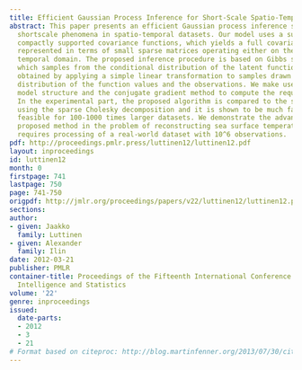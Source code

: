 ```yaml
---
title: Efficient Gaussian Process Inference for Short-Scale Spatio-Temporal Modeling
abstract: This paper presents an efficient Gaussian process inference scheme for modeling
  shortscale phenomena in spatio-temporal datasets. Our model uses a sum of separable,
  compactly supported covariance functions, which yields a full covariance matrix
  represented in terms of small sparse matrices operating either on the spatial or
  temporal domain. The proposed inference procedure is based on Gibbs sampling, in
  which samples from the conditional distribution of the latent function values are
  obtained by applying a simple linear transformation to samples drawn from the joint
  distribution of the function values and the observations. We make use of the proposed
  model structure and the conjugate gradient method to compute the required transformation.
  In the experimental part, the proposed algorithm is compared to the standard approach
  using the sparse Cholesky decomposition and it is shown to be much faster and computationally
  feasible for 100-1000 times larger datasets. We demonstrate the advantages of the
  proposed method in the problem of reconstructing sea surface temperature, which
  requires processing of a real-world dataset with 10^6 observations.
pdf: http://proceedings.pmlr.press/luttinen12/luttinen12.pdf
layout: inproceedings
id: luttinen12
month: 0
firstpage: 741
lastpage: 750
page: 741-750
origpdf: http://jmlr.org/proceedings/papers/v22/luttinen12/luttinen12.pdf
sections: 
author:
- given: Jaakko
  family: Luttinen
- given: Alexander
  family: Ilin
date: 2012-03-21
publisher: PMLR
container-title: Proceedings of the Fifteenth International Conference on Artificial
  Intelligence and Statistics
volume: '22'
genre: inproceedings
issued:
  date-parts:
  - 2012
  - 3
  - 21
# Format based on citeproc: http://blog.martinfenner.org/2013/07/30/citeproc-yaml-for-bibliographies/
---
```

